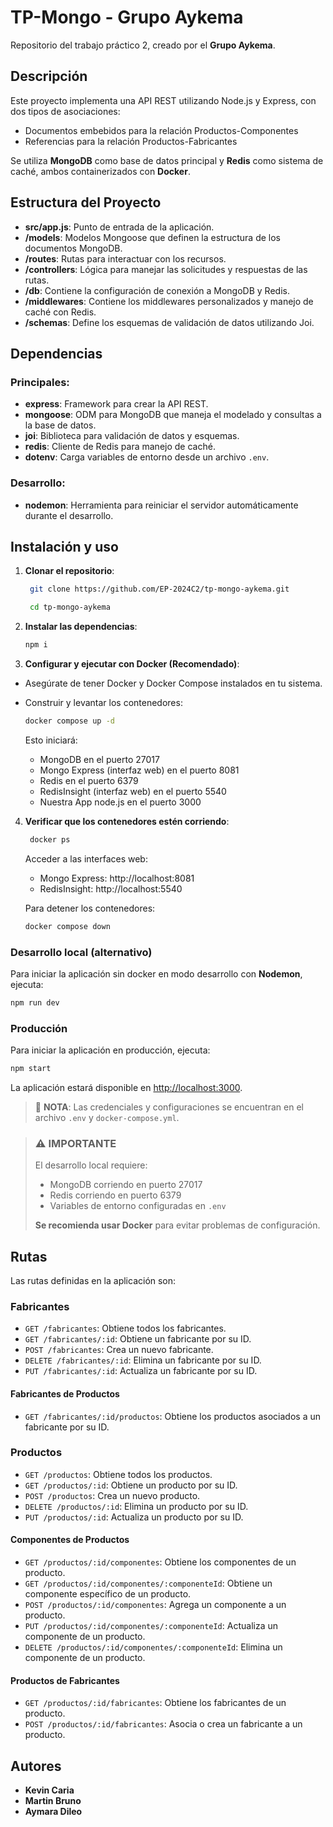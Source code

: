 # TP-Mongo - Grupo Aykema

Repositorio del trabajo práctico 2, creado por el **Grupo Aykema**.

## Descripción

Este proyecto implementa una API REST utilizando Node.js y Express, con dos tipos de asociaciones:
- Documentos embebidos para la relación Productos-Componentes
- Referencias para la relación Productos-Fabricantes

Se utiliza **MongoDB** como base de datos principal y **Redis** como sistema de caché, ambos containerizados con **Docker**.

## Estructura del Proyecto

- **src/app.js**: Punto de entrada de la aplicación.
- **/models**: Modelos Mongoose que definen la estructura de los documentos MongoDB.
- **/routes**: Rutas para interactuar con los recursos.
- **/controllers**: Lógica para manejar las solicitudes y respuestas de las rutas.
- **/db**: Contiene la configuración de conexión a MongoDB y Redis.
- **/middlewares**: Contiene los middlewares personalizados y manejo de caché con Redis.
- **/schemas**: Define los esquemas de validación de datos utilizando Joi.

## Dependencias

### Principales:

- **express**: Framework para crear la API REST.
- **mongoose**: ODM para MongoDB que maneja el modelado y consultas a la base de datos.
- **joi**: Biblioteca para validación de datos y esquemas.
- **redis**: Cliente de Redis para manejo de caché.
- **dotenv**: Carga variables de entorno desde un archivo `.env`.

### Desarrollo:

- **nodemon**: Herramienta para reiniciar el servidor automáticamente durante el desarrollo.

## Instalación y uso

1. **Clonar el repositorio**:

   ```bash
    git clone https://github.com/EP-2024C2/tp-mongo-aykema.git
    ```

   ```bash
    cd tp-mongo-aykema
    ```
2. **Instalar las dependencias**:

   ```bash
   npm i
    ```

3. **Configurar y ejecutar con Docker (Recomendado)**:

- Asegúrate de tener Docker y Docker Compose instalados en tu sistema.

- Construir y levantar los contenedores:

   ```bash
   docker compose up -d
   ```
    Esto iniciará:

    - MongoDB en el puerto 27017
    - Mongo Express (interfaz web) en el puerto 8081
    - Redis en el puerto 6379
    - RedisInsight (interfaz web) en el puerto 5540
    - Nuestra App node.js en el puerto 3000

4. **Verificar que los contenedores estén corriendo**:

   ```bash
    docker ps
   ```

    Acceder a las interfaces web:

    - Mongo Express: http://localhost:8081
    - RedisInsight: http://localhost:5540

    Para detener los contenedores:

    ```bash
    docker compose down
    ```


### Desarrollo local (alternativo)

Para iniciar la aplicación sin docker en modo desarrollo con **Nodemon**, ejecuta:

```bash
npm run dev
```

### Producción

Para iniciar la aplicación en producción, ejecuta:

```bash
npm start
```


La aplicación estará disponible en [http://localhost:3000](http://localhost:3000).

> 📝 **NOTA**: Las credenciales y configuraciones se encuentran en el archivo `.env` y `docker-compose.yml`.

> ### ⚠️ IMPORTANTE
> El desarrollo local requiere:
> - MongoDB corriendo en puerto 27017
> - Redis corriendo en puerto 6379
> - Variables de entorno configuradas en `.env`
>
> **Se recomienda usar Docker** para evitar problemas de configuración.

## Rutas

Las rutas definidas en la aplicación son:

### Fabricantes
- `GET /fabricantes`: Obtiene todos los fabricantes.
- `GET /fabricantes/:id`: Obtiene un fabricante por su ID.
- `POST /fabricantes`: Crea un nuevo fabricante.
- `DELETE /fabricantes/:id`: Elimina un fabricante por su ID.
- `PUT /fabricantes/:id`: Actualiza un fabricante por su ID.

#### Fabricantes de Productos
- `GET /fabricantes/:id/productos`: Obtiene los productos asociados a un fabricante por su ID.

### Productos
- `GET /productos`: Obtiene todos los productos.
- `GET /productos/:id`: Obtiene un producto por su ID.
- `POST /productos`: Crea un nuevo producto.
- `DELETE /productos/:id`: Elimina un producto por su ID.
- `PUT /productos/:id`: Actualiza un producto por su ID.

#### Componentes de Productos
- `GET /productos/:id/componentes`: Obtiene los componentes de un producto.
- `GET /productos/:id/componentes/:componenteId`: Obtiene un componente específico de un producto.
- `POST /productos/:id/componentes`: Agrega un componente a un producto.
- `PUT /productos/:id/componentes/:componenteId`: Actualiza un componente de un producto.
- `DELETE /productos/:id/componentes/:componenteId`: Elimina un componente de un producto.

#### Productos de Fabricantes 
- `GET /productos/:id/fabricantes`: Obtiene los fabricantes de un producto.
- `POST /productos/:id/fabricantes`: Asocia o crea un fabricante a un producto.

## Autores

- **Kevin Caria**
- **Martin Bruno**
- **Aymara Dileo**